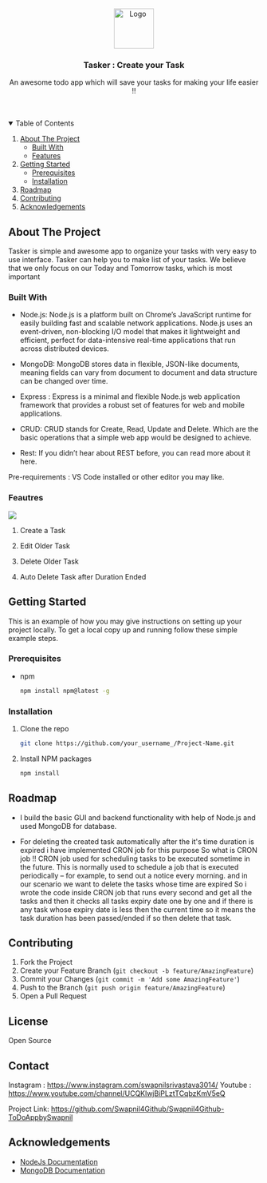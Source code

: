 <!-- PROJECT LOGO -->
<br />
<p align="center">
  <a href="https://github.com/othneildrew/Best-README-Template">
    <img src="https://cdn.pixabay.com/photo/2017/01/31/11/48/checklist-2023731_1280.png" alt="Logo" width="80" height="80">
  </a>

  <h3 align="center">Tasker : Create your Task</h3>

  <p align="center">
    An awesome todo app which will save your tasks for making your life easier !!
    <br />
    <br />
    <br />
    </p>
</p>



<!-- TABLE OF CONTENTS -->
<details open="open">
  <summary>Table of Contents</summary>
  <ol>
    <li>
      <a href="#about-the-project">About The Project</a>
      <ul>
        <li><a href="#built-with">Built With</a></li>
         <li><a href="#features">Features</a></li>
      </ul>
    </li>
    <li>
      <a href="#getting-started">Getting Started</a>
      <ul>
        <li><a href="#prerequisites">Prerequisites</a></li>
        <li><a href="#installation">Installation</a></li>
      </ul>
    </li>
    <li><a href="#roadmap">Roadmap</a></li>
    <li><a href="#contributing">Contributing</a></li>
    <li><a href="#acknowledgements">Acknowledgements</a></li>
  </ol>
</details>



<!-- ABOUT THE PROJECT -->
## About The Project

Tasker is simple and awesome app to organize your tasks with very easy to use interface. Tasker can help you to make list of your tasks. We believe that we only focus on our Today and Tomorrow tasks, which is most important

### Built With

* Node.js: Node.js is a platform built on Chrome’s JavaScript runtime for easily building fast and scalable network applications. Node.js uses an event-driven, non-blocking I/O model that makes it lightweight and efficient, perfect for data-intensive real-time applications that run across distributed devices.


* MongoDB: MongoDB stores data in flexible, JSON-like documents, meaning fields can vary from document to document and data structure can be changed over time.


* Express : Express is a minimal and flexible Node.js web application framework that provides a robust set of features for web and mobile applications.


* CRUD: CRUD stands for Create, Read, Update and Delete. Which are the basic operations that a simple web app would be designed to achieve.


* Rest: If you didn’t hear about REST before, you can read more about it here.

Pre-requirements :
VS Code installed or other editor you may like.
<!-- FEATURES -->

### Feautres
 <a href="https://cdn.pixabay.com/photo/2021/04/01/20/56/20-56-16-6_1280.jpg">
    <img src="https://cdn.pixabay.com/photo/2021/04/01/20/56/20-56-16-6_1280.jpg">
  </a>


1) Create a Task

2) Edit Older Task

3) Delete Older Task

4) Auto Delete Task after Duration Ended

<!-- GETTING STARTED -->
## Getting Started

This is an example of how you may give instructions on setting up your project locally.
To get a local copy up and running follow these simple example steps.

### Prerequisites

* npm
  ```sh
  npm install npm@latest -g
  ```

### Installation

1. Clone the repo
   ```sh
   git clone https://github.com/your_username_/Project-Name.git
   ```
2. Install NPM packages
   ```sh
   npm install
   ```


<!-- ROADMAP -->
## Roadmap

* I build the basic GUI and backend functionality with help of Node.js and used MongoDB for database.
 
 * For deleting the created task automatically after the it's time duration is expired i have implemented CRON job for this purpose
So what is CRON job !!
CRON job used for scheduling tasks to be executed sometime in the future. This is normally used to schedule a job that is executed periodically – for example, to send out a notice every morning.
and in our scenario we want to delete the tasks whose time are expired
So i wrote the code inside CRON job that runs every second and get all the tasks and then it checks all tasks expiry date one by one and if there is any task whose expiry date is less then the current time so it means the task duration has been passed/ended if so then delete that task.

<!-- CONTRIBUTING -->
## Contributing

1. Fork the Project
2. Create your Feature Branch (`git checkout -b feature/AmazingFeature`)
3. Commit your Changes (`git commit -m 'Add some AmazingFeature'`)
4. Push to the Branch (`git push origin feature/AmazingFeature`)
5. Open a Pull Request



<!-- LICENSE -->
## License

Open Source 



<!-- CONTACT -->
## Contact

Instagram : https://www.instagram.com/swapnilsrivastava3014/
Youtube : https://www.youtube.com/channel/UCQKlwjBiPLztTCqbzKmV5eQ

Project Link: https://github.com/Swapnil4Github/Swapnil4Github-ToDoAppbySwapnil



<!-- ACKNOWLEDGEMENTS -->
## Acknowledgements
* [NodeJs Documentation](https://nodejs.org/en/docs/)
* [MongoDB Documentation](https://nodejs.org/en/docs/)
